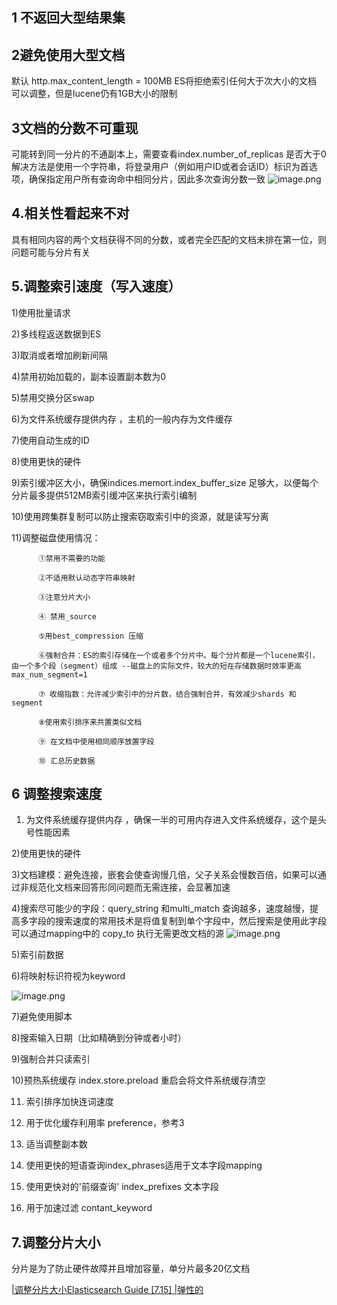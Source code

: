## 1 不返回大型结果集
## 2避免使用大型文档
   默认 http.max_content_length = 100MB   ES将拒绝索引任何大于次大小的文档
     可以调整，但是lucene仍有1GB大小的限制
## 3文档的分数不可重现
   可能转到同一分片的不通副本上，需要查看index.number_of_replicas 是否大于0
     解决方法是使用一个字符串，将登录用户（例如用户ID或者会话ID）标识为首选项，确保指定用户所有查询命中相同分片，因此多次查询分数一致
![image.png](https://upload-images.jianshu.io/upload_images/15294843-4eea7bebcb65e6d8.png?imageMogr2/auto-orient/strip%7CimageView2/2/w/1240)
## 4.相关性看起来不对
具有相同内容的两个文档获得不同的分数，或者完全匹配的文档未排在第一位，则问题可能与分片有关
## 5.调整索引速度（写入速度）

   1)使用批量请求 
   
   2)多线程返送数据到ES 
   
   3)取消或者增加刷新间隔 
   
   4)禁用初始加载的，副本设置副本数为0 
   
   5)禁用交换分区swap 
   
   6)为文件系统缓存提供内存 ，主机的一般内存为文件缓存 
   
   7)使用自动生成的ID
   
   8)使用更快的硬件
   
   9)索引缓冲区大小，确保indices.memort.index_buffer_size 足够大，以便每个分片最多提供512MB索引缓冲区来执行索引编制
   
   10)使用跨集群复制可以防止搜索窃取索引中的资源，就是读写分离
    
   11)调整磁盘使用情况：
    
          ①禁用不需要的功能
          
          ②不适用默认动态字符串映射
          
          ③注意分片大小
          
          ④ 禁用_source
          
          ⑤用best_compression 压缩
          
          ⑥强制合并：ES的索引存储在一个或者多个分片中。每个分片都是一个lucene索引，由一个多个段（segment）组成 --磁盘上的实际文件，较大的短在存储数据时效率更高  max_num_segment=1
          
          ⑦ 收缩指数：允许减少索引中的分片数，结合强制合并，有效减少shards 和segment
         
          ⑧使用索引排序来共置类似文档
        
          ⑨ 在文档中使用相同顺序放置字段
        
          ⑩ 汇总历史数据
        
## 6 调整搜索速度
   1) 为文件系统缓存提供内存 ，确保一半的可用内存进入文件系统缓存，这个是头号性能因素
   
   2)使用更快的硬件
   
   3)文档建模：避免连接，嵌套会使查询慢几倍，父子关系会慢数百倍，如果可以通过非规范化文档来回答形同问题而无需连接，会显著加速
   
   4)搜索尽可能少的字段：query_string 和multi_match 查询越多，速度越慢，提高多字段的搜索速度的常用技术是将值复制到单个字段中，然后搜索是使用此字段  可以通过mapping中的 copy_to 执行无需更改文档的源
 ![image.png](https://upload-images.jianshu.io/upload_images/15294843-68d5cf9d24ac52c7.png?imageMogr2/auto-orient/strip%7CimageView2/2/w/1240)
 
   5)索引前数据
   
   6)将映射标识符视为keyword
   
![image.png](https://upload-images.jianshu.io/upload_images/15294843-a1dbe52f1bdb00bc.png?imageMogr2/auto-orient/strip%7CimageView2/2/w/1240)

   7)避免使用脚本
   
   8)搜索输入日期（比如精确到分钟或者小时）
   
   
   9)强制合并只读索引
   
   10)预热系统缓存 index.store.preload  重启会将文件系统缓存清空
   
   11) 索引排序加快连词速度
   
   12) 用于优化缓存利用率 preference，参考3
   
   13) 适当调整副本数
   
   14)  使用更快的短语查询index_phrases适用于文本字段mapping
   
   15) 使用更快对的'前缀查询'  index_prefixes 文本字段
   
   16) 用于加速过滤 contant_keyword
   
## 7.调整分片大小
分片是为了防止硬件故障并且增加容量，单分片最多20亿文档

[|调整分片大小Elasticsearch Guide [7.15] |弹性的](https://www.elastic.co/guide/en/elasticsearch/reference/7.15/size-your-shards.html)
